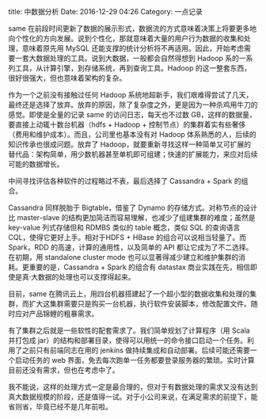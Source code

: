 title: 中数据分析
Date: 2016-12-29 04:26
Category: 一点记录

same 在前段时间更新了数据的展示形式，数据流的方式意味着决策上将要更多地向个性化的方向发展。说到个性化，那就意味着大量的用户行为数据的收集和处理，意味着原先用 MySQL 还能支撑的统计分析将不再适用。因此，开始考虑需要一套大数据处理的工具。说到大数据，一般都会自然得想到 Hadoop 系的一系列工具，从计算引擎，到存储系统，再到查询工具。Hadoop 的这一整套东西，很好很强大，但也意味着架构的复杂。

作为一个之前没有接触过任何 Hadoop 系统地超新手，我们艰难得尝试了几天，最终还是选择了放弃。放弃的原因，除了复杂度之外，更是因为一种杀鸡用牛刀的感觉。即使是全量的记录 same 的访问日志，每天也不过数 GB，这样的数据量，要直接上动辄十数台机器（hdfs + Hadoop + 控制节点）的集群着实有些奢侈（费用和维护成本）。而且，公司里也基本没有对 Hadoop 体系熟悉的人，后续的知识传承也很成问题。放弃了 Hadoop，就要重新寻找这样一种简单又可扩展的替代品：架构简单，用少数机器甚至单机即可组建；快速的扩展能力，来应对后续可能的数据增长。

中间寻找评估各种软件的过程略过不表，最后选择了 Cassandra + Spark 的组合。

Cassandra 同样脱胎于 Bigtable，借鉴了 Dynamo 的存储方式。对称节点的设计比 master-slave 的结构更加简洁而容易理解，也减少了组建集群的难度；虽然是 key-value 列式存储但和 RDMBS 类似的 table 概念，类似 SQL 的查询语言 CQL，使得它更好上手。相对于HDFS + HBase 的组合可以说相当轻量了。而 Spark，RDD 的高速，计算的通用性，以及简单的 API 都让它成为了不二选择。在初期，用 standalone cluster mode 也可以显著得减少建立和维护集群的消耗。更重要的是，Cassandra + Spark 的组合有 datastax 商业实践在先，相信即使是真·大数据的处理也可以支撑得起来。

目前，same 在腾讯云上，用四台机器搭建起了一个超小型的数据收集和处理的集群，而扩大这集群需要只是购买一台机器，执行软件安装脚本，修改配置文件。随时应对产品锦鲤的粗暴需求。

有了集群之后就是一些软性的配套需求了。我们简单规划了计算程序（用 Scala 并打包成 jar）的结构和部署目录，使得可以用统一的命令接口启动一个任务。利用了之前只有前端同志在用的 jenkins 做持续集成和自动部署。后续可能还需要一个启动任务的 web 界面，免去每次跑单一任务都要登录服务器的繁琐。实时计算目前还没有需求，但也在考虑中了。

我不能说，这样的处理方式一定是最合理的，但对于有数据处理的需求又没有达到真大数据规模的阶段，还是值得一试。对于小公司来说，在满足需求的前提下，能省则省，毕竟已经不是几年前啦。
